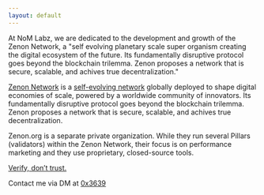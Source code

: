 ```yaml
---
layout: default
---
```


At NoM Labz, we are dedicated to the development and growth of the Zenon Network, a "self evolving planetary scale super organism creating the digital ecosystem of the future. Its fundamentally disruptive protocol goes beyond the blockchain trilemma. Zenon proposes a network that is secure, scalable, and achives true decentralization."  

[Zenon Network](https://zenon.network) is a [self-evolving network](https://www.youtube.com/watch?v=UqAequz4mgk) globally deployed to shape digital economies of scale, powered by a worldwide community of innovators. Its fundamentally disruptive protocol goes beyond the blockchain trilemma. Zenon proposes a network that is secure, scalable, and achives true decentralization.

Zenon.org is a separate private organization. While they run several Pillars (validators) within the Zenon Network, their focus is on performance marketing and they use proprietary, closed-source tools.

[Verify, don’t trust.](https://ask.zenon.wiki/questions/D1V2/what-is-the-difference-between-zenon-network-and-zenon-org/E1Y2)

Contact me via DM at [0x3639](https://forum.hypercore.one/u/0x3639/activity)

